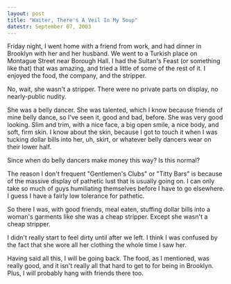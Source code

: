 ```yaml
---
layout: post
title: "Waiter, There's A Veil In My Soup"
datestr: September 07, 2003
---
```


Friday night, I went home with a friend from work, and had dinner in Brooklyn with her and her husband.  We went to a Turkish place on Montague Street near Borough Hall.  I had the Sultan's Feast (or something like that) that was amazing, and tried a little of some of the rest of it.  I enjoyed the food, the company, and the stripper.

No, wait, she wasn't a stripper.  There were no private parts on display, no nearly-public nudity.

She was a belly dancer.  She was talented, which I know because friends of mine belly dance, so I've seen it, good and bad, before.  She was very good looking.  Slim and trim, with a nice face, a big open smile, a nice body, and soft, firm skin.  I know about the skin, because I got to touch it when I was tucking dollar bills into her, uh, skirt, or whatever belly dancers wear on their lower half.

Since when do belly dancers make money this way?  Is this normal?

The reason I don't frequent "Gentlemen's Clubs" or "Titty Bars" is because of the massive display of pathetic lust that is usually going on.  I can only take so much of guys humiliating themselves before I have to go elsewhere.  I guess I have a fairly low tolerance for pathetic.

So there I was, with good friends, meal eaten, stuffing dollar bills into a woman's garments like she was a cheap stripper.  Except she wasn't a cheap stripper.

I didn't really start to feel dirty until after we left.  I think I was confused by the fact that she wore all her clothing the whole time I saw her.

Having said all this, I will be going back.  The food, as I mentioned, was really good, and it isn't really all that hard to get to for being in Brooklyn.  Plus, I will probably hang with friends there too.

